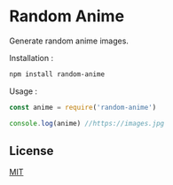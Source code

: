 # Random Anime
Generate random anime images.

Installation :
```bash
npm install random-anime
```

Usage :
```javascript
const anime = require('random-anime')

console.log(anime) //https://images.jpg
```

## License
[MIT](https://github.com/amistaa/random-anime/blob/master/LICENSE)
